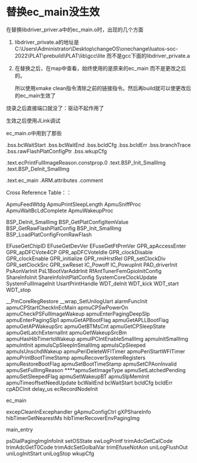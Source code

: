 # 替换ec_main没生效

在替换libdriver_priver.a中的ec_main.o时，出现的几个方面

1. libdriver_private.a的地址是C:\Users\Administrator\Desktop\changeOS\onechange\luatos-soc-2022\PLAT\prebuild\PLAT\lib\gcc\lite 而不是gcc下面的libdriver_private.a
2. 在替换之后，在map中查看，始终使用的是原来的ec_main 而不是更改之后的。
    
    所以使用xmake clean指令清除之前的链接指令。然后再build就可以使更改后的ec_main生效了
    

烧录之后直接端口就没了：驱动不起作用了

生效之后使用JLink调试

ec_main.o中用到了那些

.bss.bcWaitStart  .bss.bcWaitEnd   .bss.bcldCfg   .bss.bcldErr   .bss.branchTrace   .bss.rawFlashPlatConfigPtr     .bss.wkupCfg   

.text.ecPrintFullImageReason.constprop.0    .text.BSP_Init_SmallImg    .text.BSP_DeInit_SmallImg 

.text.ec_main      .ARM.attributes       .comment

Cross Reference Table：：

ApmuFeedWtdg   ApmuPrintSleepLength    ApmuSniffProc    ApmuWaitBcLdComplete    ApmuWakeupProc  

 BSP_DeInit_SmallImg   BSP_GetPlatConfigItemValue BSP_GetRawFlashPlatConfig      BSP_Init_SmallImg    BSP_LoadPlatConfigFromRawFlash

EFuseGetChipID  EFuseGetDevVer  EFuseGetFtPrmVer  GPR_apAccessEnter   GPR_apDFCVote4CP  GPR_apDFCVoteIdle  GPR_clockDisable  GPR_clockEnable  GPR_initialize  GPR_rmiHrstRel  GPR_setClockDiv  GPR_setClockSrc  GPR_swReset  IC_Powoff   IC_PowupInit   PAD_driverInit  PsAonVarInit   PsL1BootVarAddrInit  RfAntTunerFemGpioInitConfig   ShareInfoInit  ShareInfoInitPlatConfig    SystemCoreClockUpdate   SystemFullImageInit   UsartPrintHandle  WDT_deInit  WDT_kick   WDT_start   WDT_stop

__PmCoreRegRestore  __wrap_SetUnilogUart  alarmFuncInit  apmuCPStartCheckInEcMain  apmuCPSwPowerOn  apmuCheckPSFullImageWakeup  apmuEnterPagingDeepSlp  apmuEnterPagingSlp1  apmuGetAPBootFlag  apmuGetAPLLBootFlag  apmuGetAPWakeupSrc  apmuGetBTMsCnt  apmuGetCPSleepState  apmuGetLatchExternalInt  apmuGetWakeupSrcBm  apmuHasHibTimertoWakeup     apmuIPCIntEnableSmallImg  apmuInitSmallImg  apmuIntInit  apmuIsCpSleepInSmallImg  apmuIsCpSleeped  apmuIsUnschdWakeup  apmuPeriDeleteWFITimer apmuPeriStartWFITimer  apmuPrintBootTimeStamp  apmuRecoverSystemRegisters  apmuRestoreBootFlag  apmuSetBootTimeStamp  apmuSetCPAonInvalid  apmuSetFullImgReason   ****apmuSetImageType   apmuSetLatchedPending  apmuSetSleepedFlag    apmuSetWakeupBT  apmuSlpMemInit  apmuTimeoffsetNeedUpdate  bcWaitEnd  bcWaitStart  bcldCfg  bcldErr cpADCInit  delay_us  ecRecordNodeInit

ec_main

excepCleanInExcephandler  gApmuConfigCtrl  gXPShareInfo  hibTimerGetNearestMs  hibTimerRecoverEnvPagingImg

main_entry

psDialPagingImgInfoInit  setOSState  swLogPrintf  trimAdcGetCalCode  trimAdcGetT0Code  trimAdcSetGolbalVar  trimEfuseNotAon  uniLogFlushOut  uniLogInitStart  uniLogStop  wkupCfg